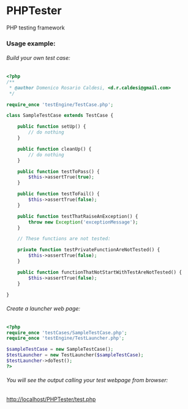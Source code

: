 # PHPTester
PHP testing framework

### Usage example:

###### Build your own test case:
```php
<?php
/**
 * @author Domenico Rosario Caldesi, <d.r.caldesi@gmail.com>
 */

require_once 'testEngine/TestCase.php';

class SampleTestCase extends TestCase {

    public function setUp() {
        // do nothing
    }

    public function cleanUp() {
        // do nothing
    }

    public function testToPass() {
        $this->assertTrue(true);
    }

    public function testToFail() {
        $this->assertTrue(false);
    }

    public function testThatRaiseAnException() {
        throw new Exception('exceptionMessage');
    }

    // These functions are not tested:

    private function testPrivateFunctionAreNotTested() {
        $this->assertTrue(false);
    }

    public function functionThatNotStartWithTestAreNotTested() {
        $this->assertTrue(false);
    }

}
```

###### Create a launcher web page:
```php
<?php
require_once 'testCases/SampleTestCase.php';
require_once 'testEngine/TestLauncher.php';

$sampleTestCase = new SampleTestCase();
$testLauncher = new TestLauncher($sampleTestCase);
$testLauncher->doTest();
?>
```

###### You will see the output calling your test webpage from browser:
[http://localhost/PHPTester/test.php](http://localhost/PHPTester/test.php)